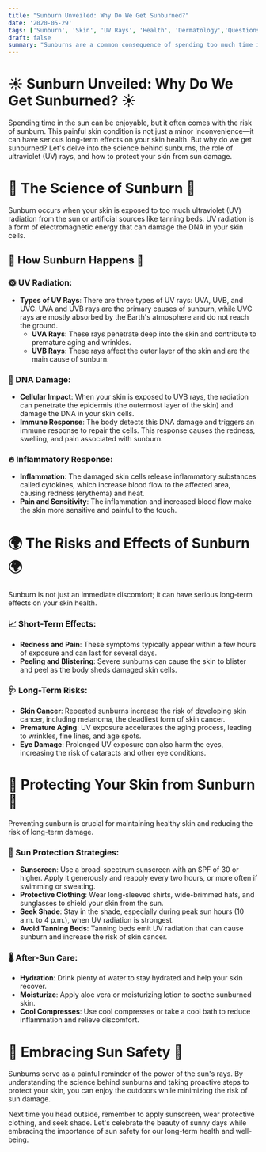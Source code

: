 ```yaml
---
title: "Sunburn Unveiled: Why Do We Get Sunburned?"
date: '2020-05-29'
tags: ['Sunburn', 'Skin', 'UV Rays', 'Health', 'Dermatology','Questions']
draft: false
summary: "Sunburns are a common consequence of spending too much time in the sun. In this blog post, we explore the science behind sunburns, the role of UV rays, and how to protect your skin from sun damage."
---
```


# ☀️ Sunburn Unveiled: Why Do We Get Sunburned? ☀️

Spending time in the sun can be enjoyable, but it often comes with the risk of sunburn. This painful skin condition is not just a minor inconvenience—it can have serious long-term effects on your skin health. But why do we get sunburned? Let's delve into the science behind sunburns, the role of ultraviolet (UV) rays, and how to protect your skin from sun damage.

# 🔬 The Science of Sunburn 🔬

Sunburn occurs when your skin is exposed to too much ultraviolet (UV) radiation from the sun or artificial sources like tanning beds. UV radiation is a form of electromagnetic energy that can damage the DNA in your skin cells.

## 🧠 How Sunburn Happens 🧠

### 🌞 UV Radiation:
- **Types of UV Rays**: There are three types of UV rays: UVA, UVB, and UVC. UVA and UVB rays are the primary causes of sunburn, while UVC rays are mostly absorbed by the Earth's atmosphere and do not reach the ground.
  - **UVA Rays**: These rays penetrate deep into the skin and contribute to premature aging and wrinkles.
  - **UVB Rays**: These rays affect the outer layer of the skin and are the main cause of sunburn.
  
### 🧬 DNA Damage:
- **Cellular Impact**: When your skin is exposed to UVB rays, the radiation can penetrate the epidermis (the outermost layer of the skin) and damage the DNA in your skin cells.
- **Immune Response**: The body detects this DNA damage and triggers an immune response to repair the cells. This response causes the redness, swelling, and pain associated with sunburn.

### 🔥 Inflammatory Response:
- **Inflammation**: The damaged skin cells release inflammatory substances called cytokines, which increase blood flow to the affected area, causing redness (erythema) and heat.
- **Pain and Sensitivity**: The inflammation and increased blood flow make the skin more sensitive and painful to the touch.

# 🌍 The Risks and Effects of Sunburn 🌍

Sunburn is not just an immediate discomfort; it can have serious long-term effects on your skin health.

### 📈 Short-Term Effects:
- **Redness and Pain**: These symptoms typically appear within a few hours of exposure and can last for several days.
- **Peeling and Blistering**: Severe sunburns can cause the skin to blister and peel as the body sheds damaged skin cells.

### 🩺 Long-Term Risks:
- **Skin Cancer**: Repeated sunburns increase the risk of developing skin cancer, including melanoma, the deadliest form of skin cancer.
- **Premature Aging**: UV exposure accelerates the aging process, leading to wrinkles, fine lines, and age spots.
- **Eye Damage**: Prolonged UV exposure can also harm the eyes, increasing the risk of cataracts and other eye conditions.

# 🌟 Protecting Your Skin from Sunburn 🌟

Preventing sunburn is crucial for maintaining healthy skin and reducing the risk of long-term damage.

### 🧴 Sun Protection Strategies:
- **Sunscreen**: Use a broad-spectrum sunscreen with an SPF of 30 or higher. Apply it generously and reapply every two hours, or more often if swimming or sweating.
- **Protective Clothing**: Wear long-sleeved shirts, wide-brimmed hats, and sunglasses to shield your skin from the sun.
- **Seek Shade**: Stay in the shade, especially during peak sun hours (10 a.m. to 4 p.m.), when UV radiation is strongest.
- **Avoid Tanning Beds**: Tanning beds emit UV radiation that can cause sunburn and increase the risk of skin cancer.

### 🌡️ After-Sun Care:
- **Hydration**: Drink plenty of water to stay hydrated and help your skin recover.
- **Moisturize**: Apply aloe vera or moisturizing lotion to soothe sunburned skin.
- **Cool Compresses**: Use cool compresses or take a cool bath to reduce inflammation and relieve discomfort.

# 🌟 Embracing Sun Safety 🌟

Sunburns serve as a painful reminder of the power of the sun's rays. By understanding the science behind sunburns and taking proactive steps to protect your skin, you can enjoy the outdoors while minimizing the risk of sun damage.

Next time you head outside, remember to apply sunscreen, wear protective clothing, and seek shade. Let's celebrate the beauty of sunny days while embracing the importance of sun safety for our long-term health and well-being.
